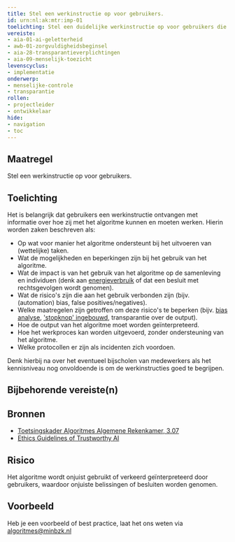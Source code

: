 ```yaml
---
title: Stel een werkinstructie op voor gebruikers.
id: urn:nl:ak:mtr:imp-01
toelichting: Stel een duidelijke werkinstructie op voor gebruikers die het algoritme gaan toepassen. 
vereiste:
- aia-01-ai-geletterheid
- awb-01-zorgvuldigheidsbeginsel
- aia-28-transparantieverplichtingen
- aia-09-menselijk-toezicht
levenscyclus: 
- implementatie
onderwerp: 
- menselijke-controle
- transparantie
rollen:
- projectleider
- ontwikkelaar
hide:
- navigation
- toc
---
```


<!-- Let op! onderstaande regel met 'tags' niet weghalen! Deze maakt automatisch de knopjes op basis van de metadata  -->
<!-- tags -->

## Maatregel
Stel een werkinstructie op voor gebruikers. 

## Toelichting
Het is belangrijk dat gebruikers een werkinstructie ontvangen met informatie over hoe zij met het algoritme kunnen en moeten werken. Hierin worden zaken beschreven als:

-	Op wat voor manier het algoritme ondersteunt bij het uitvoeren van (wettelijke) taken.
-	Wat de mogelijkheden en beperkingen zijn bij het gebruik van het algoritme.
-	Wat de impact is van het gebruik van het algoritme op de samenleving en individuen (denk aan [energieverbruik](7-mon-05-meten-milieu-impact) of dat een besluit met rechtsgevolgen wordt genomen).
-	Wat de risico's zijn die aan het gebruik verbonden zijn (bijv. (automation) bias, false positives/negatives).
-	Welke maatregelen zijn getroffen om deze risico's te beperken (bijv. [bias analyse](5-ver-02-biasanalyse), ['stopknop' ingebouwd](4-owk-02-stopzetten-gebruik), transparantie over de output).
-	Hoe de output van het algoritme moet worden geïnterpreteerd.
-	Hoe het werkproces kan worden uitgevoerd, zonder ondersteuning van het algoritme.
-	Welke protocollen er zijn als incidenten zich voordoen.
	
Denk hierbij na over het eventueel bijscholen van medewerkers als het kennisniveau nog onvoldoende is om de werkinstructies goed te begrijpen. 

## Bijbehorende vereiste(n)
<!-- Let op! onderstaande regel met 'list_vereisten_on_maatregelen_page' niet weghalen! Deze maakt automatisch een lijst van bijbehorende verseisten op basis van de metadata  -->
<!-- list_vereisten_on_maatregelen_page -->

## Bronnen 
<!-- Vul hier de relevante bronnen in voor deze maatregel -->

- [Toetsingskader Algoritmes Algemene Rekenkamer, 3.07](https://www.rekenkamer.nl/onderwerpen/algoritmes/documenten/publicaties/2024/05/15/het-toetsingskader-aan-de-slag)
- [Ethics Guidelines of Trustworthy AI](https://op.europa.eu/en/publication-detail/-/publication/d3988569-0434-11ea-8c1f-01aa75ed71a1)

## Risico 
<!-- vul hier het specifieke risico in dat kan worden gemitigeerd met behulp van deze maatregel -->

Het algoritme wordt onjuist gebruikt of verkeerd geïnterpreteerd door gebruikers, waardoor onjuiste belissingen of besluiten worden genomen. 

## Voorbeeld
<!-- Voeg hier een voorbeeld toe, door er bijvoorbeeld naar te verwijzen -->

Heb je een voorbeeld of best practice, laat het ons weten via [algoritmes@minbzk.nl](mailto:algoritmes@minbzk.nl)

